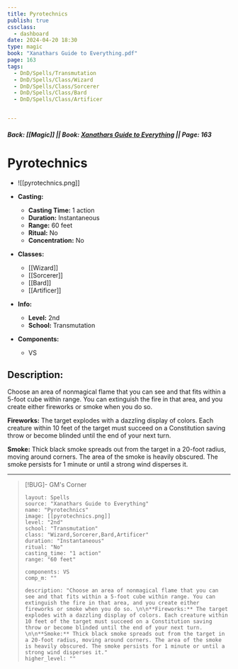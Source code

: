 ```yaml
---
title: Pyrotechnics
publish: true
cssclass:
  - dashboard
date: 2024-04-20 18:30
type: magic
book: "Xanathars Guide to Everything.pdf"
page: 163
tags:
  - DnD/Spells/Transmutation
  - DnD/Spells/Class/Wizard
  - DnD/Spells/Class/Sorcerer
  - DnD/Spells/Class/Bard
  - DnD/Spells/Class/Artificer


---
```


##### Back: [[Magic]] || Book: [Xanathars Guide to Everything](https://drive.google.com/drive/folders/1O5bhpYizcIT5xxAoLOuzCRht_PVS7VSG?usp=sharing) || Page: 163

# Pyrotechnics
- ![[pyrotechnics.png]]
- **Casting:**
    - **Casting Time:** 1 action
    - **Duration:** Instantaneous
    - **Range:** 60 feet
    - **Ritual:** No
    - **Concentration:** No
- **Classes:**
    - [[Wizard]]
    - [[Sorcerer]]
    - [[Bard]]
    - [[Artificer]]

- **Info:**
    - **Level:** 2nd
    - **School:** Transmutation
- **Components:**
    - VS


## Description:
Choose an area of nonmagical flame that you can see and that fits within a 5-foot cube within range. You can extinguish the fire in that area, and you create either fireworks or smoke when you do so. 

**Fireworks:** The target explodes with a dazzling display of colors. Each creature within 10 feet of the target must succeed on a Constitution saving throw or become blinded until the end of your next turn. 

**Smoke:** Thick black smoke spreads out from the target in a 20-foot radius, moving around corners. The area of the smoke is heavily obscured. The smoke persists for 1 minute or until a strong wind disperses it.



---

> [!BUG]- GM's Corner
>
> ```statblock
> layout: Spells
> source: "Xanathars Guide to Everything"
> name: "Pyrotechnics"
> image: [[pyrotechnics.png]]
> level: "2nd"
> school: "Transmutation"
> class: "Wizard,Sorcerer,Bard,Artificer"
> duration: "Instantaneous"
> ritual: "No"
> casting_time: "1 action"
> range: "60 feet"
>
> components: VS
> comp_m: ""
>
> description: "Choose an area of nonmagical flame that you can see and that fits within a 5-foot cube within range. You can extinguish the fire in that area, and you create either fireworks or smoke when you do so. \n\n**Fireworks:** The target explodes with a dazzling display of colors. Each creature within 10 feet of the target must succeed on a Constitution saving throw or become blinded until the end of your next turn. \n\n**Smoke:** Thick black smoke spreads out from the target in a 20-foot radius, moving around corners. The area of the smoke is heavily obscured. The smoke persists for 1 minute or until a strong wind disperses it."
> higher_level: ""
> ```
